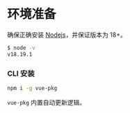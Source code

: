 # 环境准备

确保正确安装 [Nodejs](https://nodejs.org/)，并保证版本为 18+。

```bash
$ node -v
v18.19.1
```

### CLI 安装

```bash
npm i -g vue-pkg
```

`vue-pkg` 内置自动更新逻辑。

